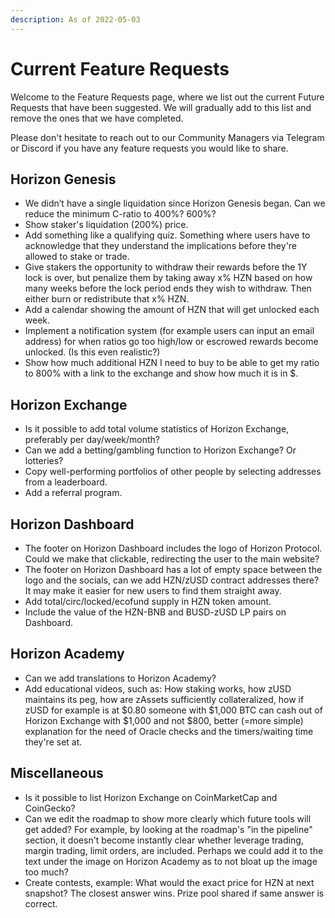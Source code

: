 ```yaml
---
description: As of 2022-05-03
---
```


# Current Feature Requests

Welcome to the Feature Requests page, where we list out the current Future Requests that have been suggested. We will gradually add to this list and remove the ones that we have completed.

Please don't hesitate to reach out to our Community Managers via Telegram or Discord if you have any feature requests you would like to share.

## Horizon Genesis

* We didn’t have a single liquidation since Horizon Genesis began. Can we reduce the minimum C-ratio to 400%? 600%?
* Show staker's liquidation (200%) price.
* Add something like a qualifying quiz. Something where users have to acknowledge that they understand the implications before they're allowed to stake or trade.
* Give stakers the opportunity to withdraw their rewards before the 1Y lock is over, but penalize them by taking away x% HZN based on how many weeks before the lock period ends they wish to withdraw. Then either burn or redistribute that x% HZN.
* Add a calendar showing the amount of HZN that will get unlocked each week.
* Implement a notification system (for example users can input an email address) for when ratios go too high/low or escrowed rewards become unlocked. (Is this even realistic?)
* Show how much additional HZN I need to buy to be able to get my ratio to 800% with a link to the exchange and show how much it is in $.







## Horizon Exchange

* Is it possible to add total volume statistics of Horizon Exchange, preferably per day/week/month?
* Can we add a betting/gambling function to Horizon Exchange? Or lotteries?
* Copy well-performing portfolios of other people by selecting addresses from a leaderboard.
* Add a referral program.



## Horizon Dashboard

* The footer on Horizon Dashboard includes the logo of Horizon Protocol. Could we make that clickable, redirecting the user to the main website?
* The footer on Horizon Dashboard has a lot of empty space between the logo and the socials, can we add HZN/zUSD contract addresses there? It may make it easier for new users to find them straight away.
* Add total/circ/locked/ecofund supply in HZN token amount.
* Include the value of the HZN-BNB and BUSD-zUSD LP pairs on Dashboard.





## Horizon Academy

* Can we add translations to Horizon Academy?
* Add educational videos, such as: How staking works, how zUSD maintains its peg, how are zAssets sufficiently collateralized, how if zUSD for example is at $0.80 someone with $1,000 BTC can cash out of Horizon Exchange with $1,000 and not $800, better (=more simple) explanation for the need of Oracle checks and the timers/waiting time they're set at.



## Miscellaneous

* Is it possible to list Horizon Exchange on CoinMarketCap and CoinGecko?
* Can we edit the roadmap to show more clearly which future tools will get added? For example, by looking at the roadmap's "in the pipeline" section, it doesn't become instantly clear whether leverage trading, margin trading, limit orders, are included. Perhaps we could add it to the text under the image on Horizon Academy as to not bloat up the image too much?
* Create contests, example: What would the exact price for HZN at next snapshot? The closest answer wins. Prize pool shared if same answer is correct.



